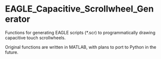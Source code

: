 # EAGLE_Capacitive_Scrollwheel_Generator
Functions for generating EAGLE scripts (*.scr) to programmatically drawing capacitive touch scrollwheels.

Original functions are written in MATLAB, with plans to port to Python in the future.
